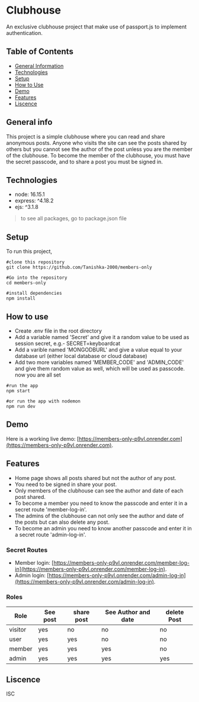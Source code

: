 # Clubhouse

An exclusive clubhouse project that make use of passport.js to implement authentication.

## Table of Contents
+ [General Information](#general-info)
+ [Technologies](#technologies)
+ [Setup](#setup)
+ [How to Use](#how-to-use)
+ [Demo](#demo)
+ [Features](#features)
+ [Liscence](#liscence)

## General info
This project is a simple clubhouse where you can read and share anonymous posts. Anyone who visits the site can see
the posts shared by others but you cannot see the author of the post unless you are the member of the clubhouse. To
become the member of the clubhouse, you must have the secret passcode, and to share a post you must be signed in.

## Technologies
+ node: 16.15.1
+ express: ^4.18.2
+ ejs: ^3.1.8
> to see all packages, go to package.json file

## Setup
To run this project,

```
#clone this repository
git clone https://github.com/Tanishka-2000/members-only

#Go into the repository
cd members-only

#install dependencies
npm install

```

## How to use
+ Create .env file in the root directory
+ Add a variable named 'Secret' and give it a random value to be used as session secret, e.g.- SECRET=keyboardcat
+ Add a varible named 'MONGODBURL' and give a value equal to your database url (either local database or cloud database)
+ Add two more variables named 'MEMBER_CODE' and 'ADMIN_CODE' and give them random value as well, which will be used as passcode.
now you are all set

```
#run the app
npm start

#or run the app with nodemon
npm run dev

```

## Demo
Here is a working live demo: [https://members-only-p9vl.onrender.com](https://members-only-p9vl.onrender.com).

## Features
+ Home page shows all posts shared but not the author of any post.
+ You need to be signed in share your post.
+ Only members of the clubhouse can see the author and date of each post shared.
+ To become a member you need to know the passcode and enter it in a secret route 'member-log-in'.
+ The admins of the clubhouse can not only see the author and date of the posts but can also delete any post.
+ To become an admin you need to know another passcode and enter it in a secret route 'admin-log-in'.

### Secret Routes
+ Member login: [https://members-only-p9vl.onrender.com/member-log-in](https://members-only-p9vl.onrender.com/member-log-in).
+ Admin login: [https://members-only-p9vl.onrender.com/admin-log-in](https://members-only-p9vl.onrender.com/admin-log-in).

### Roles
| Role  | See post |share post | See Author and date | delete Post |
|------ |----------|-----------|---------------------|-------------|
|visitor|   yes    |    no     |          no         |      no     |
|user   |   yes    |   yes     |          no         |      no     |
|member |   yes    |   yes     |         yes         |      no     |
|admin  |   yes    |   yes     |         yes         |     yes     |

## Liscence
ISC